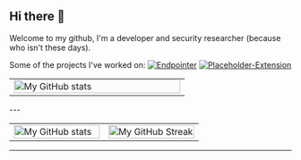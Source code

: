 ## Hi there 👋

Welcome to my github, I'm a developer and security researcher (because who isn't these days). 

Some of the projects I've worked on:
[![Endpointer](https://img.shields.io/badge/Endpointer-8A2BE2?style=for-the-badge&logo=github&logoColor=radical)](https://github.com/AtlasWiki/EndPointer)
[![Placeholder-Extension](https://img.shields.io/badge/Placeholder%20Extension-8A2BE2?style=for-the-badge&logo=github&logoColor=radical)](https://github.com/LordCat/PlaceHolder-Extension)



<table>
  <tr>
      <p width="100%">
  </tr>
  <tr>
    <td width="50%">
       <img src="https://github-readme-stats.vercel.app/api/top-langs/?username=LordCat&theme=radical" alt="My GitHub stats" width="100%">
    </td>
  </tr>
</table>
---

<table>
  <tr>
    <td width="50%">
      <img src="https://github-readme-stats.vercel.app/api?username=LordCat&show_icons=true&theme=radical" alt="My GitHub stats" width="100%">
    </td>
    <td width="50%">
      <img src="https://github-readme-streak-stats.herokuapp.com/?user=LordCat&theme=radical" alt="My GitHub Streak" width="100%">
    </td>
  </tr>
</table>

---
